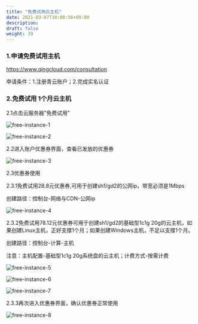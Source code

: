 ```yaml
---
title: "免费试用云主机"
date: 2021-03-07T10:08:56+09:00
description:
draft: false
weight: 39
---
```


### 1.申请免费试用主机

https://www.qingcloud.com/consultation

申请条件：1.注册青云账户；2.完成实名认证

### 2.免费试用 1个月云主机

2.1点击云服务器"免费试用"

![free-instance-1](/compute/vm/_images/free-instance-1.png)

![free-instance-2](/compute/vm/_images/free-instance-2.png)

2.2进入账户优惠券界面，查看已发放的优惠券

![free-instance-3](/compute/vm/_images/free-instance-3.png)

2.3优惠券使用

2.3.1免费试用28.8元优惠券,可用于创建sh1/gd2的公网ip，带宽必须是1Mbps

创建路径：控制台-网络与CDN-公网ip

![free-instance-4](/compute/vm/_images/free-instance-4.png)

2.3.2免费试用78.12元优惠券可用于创建sh1/gd2的基础型1c1g 20g的云主机，如果创建Linux主机，正好支撑1个月；如果创建Windows主机，不足以支撑1个月。

创建路径：控制台-计算-主机

注意：主机配置-基础型1c1g 20g系统盘的云主机；计费方式-按需计费

![free-instance-5](/compute/vm/_images/free-instance-5.png)

![free-instance-6](/compute/vm/_images/free-instance-6.png)

![free-instance-7](/compute/vm/_images/free-instance-7.png)

2.3.3再次进入优惠券界面，确认优惠券正常使用

![free-instance-8](/compute/vm/_images/free-instance-8.png)





